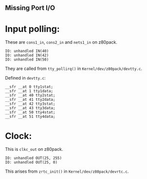 Missing Port I/O
----------------

Input polling:
==============

These are ```cons1_in```, ```cons2_in``` and ```nets1_in``` on z80pack.

```
IO: unhandled IN(40)
IO: unhandled IN(42)
IO: unhandled IN(50)
```

They are called from ```tty_pollirq()``` in ```Kernel/dev/z80pack/devtty.c```.

Defined in ```devtty.c```:
```
__sfr __at 0 tty1stat;
__sfr __at 1 tty1data;
__sfr __at 40 tty2stat;
__sfr __at 41 tty2data;
__sfr __at 42 tty3stat;
__sfr __at 43 tty3data;
__sfr __at 50 tty4stat;
__sfr __at 51 tty4data;
```

Clock:
======

This is ```clkc_out``` on z80pack.

```
IO: unhandled OUT(25, 255)
IO: unhandled OUT(25, 0)
```

This arises from ```zrtc_init()``` in ```Kernel/dev/z80pack/devrtc.c```.
